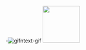 -![gifntext-gif](https://user-images.githubusercontent.com/15785609/212781917-4afbca50-1d8d-48e7-804e-19c275bb0fff.gif)
<img src="https://user-images.githubusercontent.com/15785609/212781917-4afbca50-1d8d-48e7-804e-19c275bb0fff.gif" width="100" height="100">
<!--
**CyrilSha/CyrilSha** is a ✨ _special_ ✨ repository because its `README.md` (this file) appears on your GitHub profile.

Here are some ideas to get you started:

- 🔭 I’m currently working on ...
- 🌱 I’m currently learning ...
- 👯 I’m looking to collaborate on ...
- 🤔 I’m looking for help with ...
- 💬 Ask me about ...
- 📫 How to reach me: ...
- 😄 Pronouns: ...
- ⚡ Fun fact: ...
-->
